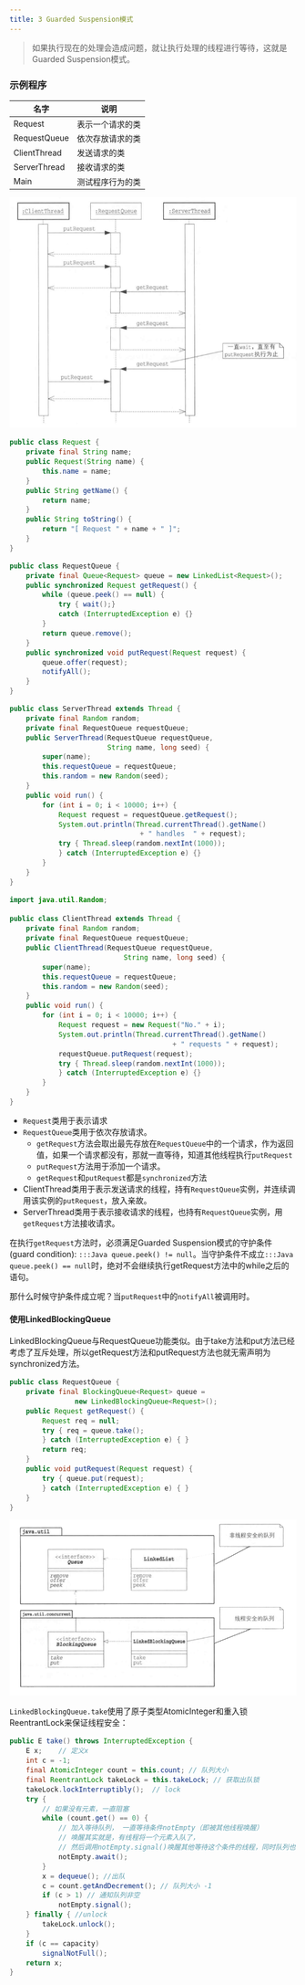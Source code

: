 ```yaml
---
title: 3 Guarded Suspension模式
---
```


> 如果执行现在的处理会造成问题，就让执行处理的线程进行等待，这就是Guarded Suspension模式。


### 示例程序

| 名字 | 说明 |
| --- | --- |
| Request | 表示一个请求的类 |
| RequestQueue |	 依次存放请求的类 |
| ClientThread | 发送请求的类 |
| ServerThread | 接收请求的类 |
| Main | 测试程序行为的类 |

![guarded-suspension-shi-xu-tu](figures/guarded-suspension-shi-xu-tu.png)


```Java tab="Request"
public class Request {
    private final String name;
    public Request(String name) {
        this.name = name;
    }
    public String getName() {
        return name;
    }
    public String toString() {
        return "[ Request " + name + " ]";
    }
}
```

```Java tab="RequestQueue"
public class RequestQueue {
    private final Queue<Request> queue = new LinkedList<Request>();
    public synchronized Request getRequest() {
        while (queue.peek() == null) {
            try { wait();} 
            catch (InterruptedException e) {}
        }
        return queue.remove();
    }
    public synchronized void putRequest(Request request) {
        queue.offer(request);
        notifyAll();
    }
}
```

```Java tab="ServerThread"
public class ServerThread extends Thread {
    private final Random random;
    private final RequestQueue requestQueue;
    public ServerThread(RequestQueue requestQueue, 
                        String name, long seed) {
        super(name);
        this.requestQueue = requestQueue;
        this.random = new Random(seed);
    }
    public void run() {
        for (int i = 0; i < 10000; i++) {
            Request request = requestQueue.getRequest();
            System.out.println(Thread.currentThread().getName() 
                                + " handles  " + request);
            try { Thread.sleep(random.nextInt(1000));
            } catch (InterruptedException e) {}
        }
    }
}
```

```Java tab="ClientThread"
import java.util.Random;

public class ClientThread extends Thread {
    private final Random random;
    private final RequestQueue requestQueue;
    public ClientThread(RequestQueue requestQueue, 
                            String name, long seed) {
        super(name);
        this.requestQueue = requestQueue;
        this.random = new Random(seed);
    }
    public void run() {
        for (int i = 0; i < 10000; i++) {
            Request request = new Request("No." + i);
            System.out.println(Thread.currentThread().getName() 
                                        + " requests " + request);
            requestQueue.putRequest(request);
            try { Thread.sleep(random.nextInt(1000));
            } catch (InterruptedException e) {}
        }
    }
}
```

* `Request`类用于表示请求
* `RequestQueue`类用于依次存放请求。
    * `getRequest`方法会取出最先存放在`RequestQueue`中的一个请求，作为返回值，如果一个请求都没有，那就一直等待，知道其他线程执行`putRequest`
    * `putRequest`方法用于添加一个请求。
    * `getRequest`和`putRequest`都是`synchronized`方法 
* ClientThread类用于表示发送请求的线程，持有`RequestQueue`实例，并连续调用该实例的`putRequest`，放入亲故。
* ServerThread类用于表示接收请求的线程，也持有`RequestQueue`实例，用`getRequest`方法接收请求。


在执行`getRequest`方法时，必须满足Guarded Suspension模式的守护条件(guard condition): `:::Java queue.peek() != null`。当守护条件不成立`:::Java queue.peek() == null`时，绝对不会继续执行getRequest方法中的while之后的语句。

那什么时候守护条件成立呢？当`putRequest`中的`notifyAll`被调用时。

#### 使用LinkedBlockingQueue

LinkedBlockingQueue与RequestQueue功能类似。由于take方法和put方法已经考虑了互斥处理，所以getRequest方法和putRequest方法也就无需声明为synchronized方法。

```Java
public class RequestQueue {
    private final BlockingQueue<Request> queue = 
                new LinkedBlockingQueue<Request>();
    public Request getRequest() {
        Request req = null;
        try { req = queue.take();
        } catch (InterruptedException e) { }
        return req;
    }
    public void putRequest(Request request) {
        try { queue.put(request);
        } catch (InterruptedException e) { }
    }
}
```

![guarded-suspension-um](figures/guarded-suspension-uml.png)

`LinkedBlockingQueue.take`使用了原子类型AtomicInteger和重入锁ReentrantLock来保证线程安全：

```Java
public E take() throws InterruptedException {
    E x;    // 定义x
    int c = -1;
    final AtomicInteger count = this.count; // 队列大小
    final ReentrantLock takeLock = this.takeLock; // 获取出队锁
    takeLock.lockInterruptibly();  // lock
    try {
        // 如果没有元素，一直阻塞
        while (count.get() == 0) {
            // 加入等待队列， 一直等待条件notEmpty（即被其他线程唤醒）
            // 唤醒其实就是，有线程将一个元素入队了，
            // 然后调用notEmpty.signal()唤醒其他等待这个条件的线程，同时队列也不空了
            notEmpty.await();
        }
        x = dequeue(); //出队
        c = count.getAndDecrement(); // 队列大小 -1
        if (c > 1) // 通知队列非空
            notEmpty.signal();
    } finally { //unlock
        takeLock.unlock();
    }
    if (c == capacity)
        signalNotFull();
    return x;
}
```



